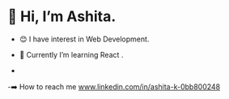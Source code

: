 # 👋  Hi, I’m Ashita.
- 😊 I have interest in Web Development.
- 🌱 Currently I’m learning React .

- 
-➡️ How to reach me www.linkedin.com/in/ashita-k-0bb800248



<!---
Ashita-23/Ashita-23 is a ✨ special ✨ repository because its `README.md` (this file) appears on your GitHub profile.
You can click the Preview link to take a look at your changes.
--->
